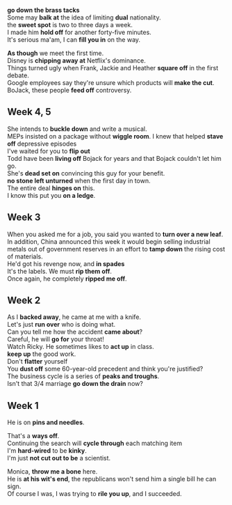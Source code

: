

**go down the brass tacks**  
Some may **balk at** the idea of limiting **dual** nationality.  
the **sweet spot** is two to three days a week.  
I made him **hold off** for another forty-five minutes.  
It's serious ma'am, I can **fill you in** on the way.  

**As though** we meet the first time.  
Disney is **chipping away at** Netflix's dominance.  
Things turned ugly when Frank, Jackie and Heather **square off** in the first debate.  
Google employees say they're unsure which products will **make the cut**.  
BoJack, these people **feed off** controversy.  

## Week 4, 5 

She intends to **buckle down** and write a musical.   
MEPs insisted on a package without **wiggle room**. 
I knew that helped **stave off** depressive episodes  
I've waited for you to **flip out**  
Todd have been **living off** Bojack for years and that Bojack couldn't let him go.  
She's **dead set on** convincing this guy for your benefit.  
**no stone left unturned** when the first day in town.  
The entire deal **hinges on** this.  
I know this put you **on a ledge**.  

## Week 3 

When you asked me for a job, you said you wanted to **turn over a new leaf**.  
In addition, China announced this week it would begin selling industrial metals out of government reserves in an effort to **tamp down** the rising cost of materials.   
He'd got his revenge now, and **in spades**   
It's the labels. We must **rip them off**.  
Once again, he completely **ripped me off**.  

## Week 2 
As I **backed away**, he came at me with a knife.  
Let's just **run over** who is doing what.  
Can you tell me how the accident **came about**?  
Careful, he will **go for** your throat!  
Watch Ricky. He sometimes likes to **act up** in class.  
**keep up** the good work.  
Don't **flatter** yourself  
You **dust off** some 60-year-old precedent and think you're justified?   
The business cycle is a series of **peaks and troughs**.   
Isn't that 3/4 marriage **go down the drain** now?  

## Week 1 

He is on **pins and needles**.  

That's a **ways off**.  
Continuing the search will **cycle through** each matching item  
I'm **hard-wired** to be **kinky**.  
I'm just **not cut out to be** a scientist.

Monica, **throw me a bone** here.  
He is **at his wit's end**, the republicans won't send him a single bill he can sign.  
Of course I was, I was trying to **rile you up**, and I succeeded.  

